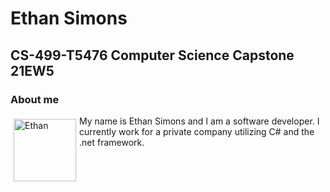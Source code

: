 # Ethan Simons
## CS-499-T5476 Computer Science Capstone 21EW5


### About me 


<img src="https://github.com/epsimons/epsimons.github.io/blob/main/me.jpg" alt="Ethan" style="height: 100px; width:100px;float:left;margin: 5px;"/>
My name is Ethan Simons and I am a software developer. I currently work for a private company utilizing C# and the .net framework. 
